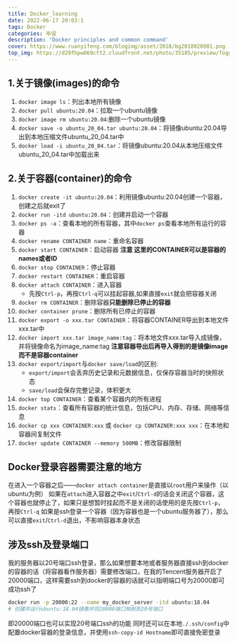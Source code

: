 ```yaml
---
title: Docker_learning
date: 2022-06-17 20:03:1
tags: Docker
categories: 毕设
description: 'Docker principles and common command'
cover: https://www.ruanyifeng.com/blogimg/asset/2018/bg2018020901.png
top_img: https://d29fhpw069ctt2.cloudfront.net/photo/35185/preview/foggy-read_npreviews_414c.jpg
---
```

## 1.关于镜像(images)的命令
1. `docker image ls`：列出本地所有镜像
2. `docker pull ubuntu:20.04`：拉取一个ubuntu镜像
3. `docker image rm ubuntu:20.04`:删除一个ubuntu镜像
4. `docker save -o ubuntu_20_04.tar ubuntu:20.04`：将镜像ubuntu:20.04导出到本地压缩文件ubuntu_20_04.tar中
5. `docker load -i ubuntu_20_04.tar`：将镜像ubuntu:20.04从本地压缩文件ubuntu_20_04.tar中加载出来

## 2.关于容器(container)的命令
1. `docker create -it ubuntu:20.04`：利用镜像ubuntu:20.04创建一个容器，创建之后就exit了
2. `docker run -itd ubuntu:20.04`：创建并启动一个容器
3. `docker ps -a`：查看本地的所有容器，其中`docker ps`查看本地所有运行的容器
4. `docker rename CONTAINER name`：重命名容器
5. `docker start CONTAINER`：启动容器
**注意 这里的CONTAINER可以是容器的names或者ID**
6. `docker stop CONTAINER`：停止容器
7. `docker restart CONTAINER`：重启容器
8. `docker attach CONTAINER`：进入容器
   + 先按`Ctrl-p`，再按`Ctrl-q`可以挂起容器,如果直接`exit`就会把容器关闭
9. `docker rm CONTAINER`：删除容器**只能删除已停止的容器**
10. `docker container prune`：删除所有已停止的容器
11. `docker export -o xxx.tar CONTAINER`：将容器CONTAINER导出到本地文件xxx.tar中
12. `docker import xxx.tar image_name:tag`：将本地文件xxx.tar导入成镜像，并将镜像命名为image_name:tag
    **注意容器导出后再导入得到的是镜像image而不是容器container**
13. `docker export/import`与`docker save/load`的区别:
    + `export/import`会丢弃历史记录和元数据信息，仅保存容器当时的快照状态
    + `save/load`会保存完整记录，体积更大
14. `docker top CONTAINER`：查看某个容器内的所有进程
15. `docker stats`：查看所有容器的统计信息，包括CPU、内存、存储、网络等信息
16. `docker cp xxx CONTAINER:xxx` 或 `docker cp CONTAINER:xxx xxx`：在本地和容器间复制文件
17. `docker update CONTAINER --memory 500MB`：修改容器限制

## Docker登录容器需要注意的地方

在进入一个容器之后——`docker attach container`是直接以`root`用户来操作（以ubuntu为例）
如果在`attach`进入容器之中`exit`/`Ctrl-d`的话会关闭这个容器，这个容器也就停止了，如果只是想暂时挂起而不是关闭的话使用的是先按`Ctrl-p`，再按`Ctrl-q`
如果是ssh登录一个容器（因为容器也是一个ubuntu服务器了），那么可以直接`exit`/`Ctrl-d`退出，不影响容器本身状态

## 涉及ssh及登录端口
我的服务器以20号端口ssh登录，那么如果想要本地或者服务器直接ssh到docker的容器的话（将容器看作服务器）需要修改端口，在我的Tencent服务器开启了20000端口，这样需要ssh到docker的容器的话就可以指明端口号为20000即可成功ssh了
``` bash
docker run -p 20000:22 --name my_docker_server -itd ubuntu:18.04 
# 创建并运行ubuntu:18.04镜像并将20000端口映射到20号端口
```
即20000端口也可以实现20号端口ssh的功能
同时还可以在本地`./.ssh/config`中配置docker容器的登录信息，并使用`ssh-copy-id Hostname`即可直接免密登录
